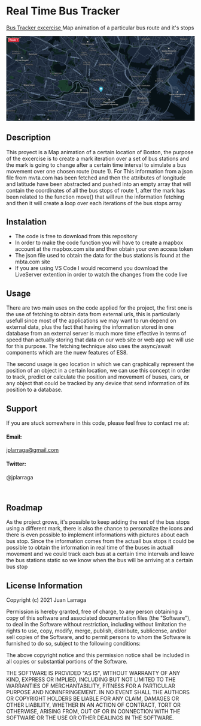 # Real Time Bus Tracker

<a href="https://jplarraga.github.io/Realtime-bus-tracker/"> Bus Tracker excercise </a>
Map animation of a particular bus route and it's stops

<img src="img/bus_tracker1.png" alt="bus_tracker">

<h2> Description </h2>
  
<p> This proyect is a Map animation of a certain location of Boston, the purpose of the excercise is to create a mark iteration over a set of bus stations and the mark is going to change after a certain time interval to simulate a bus movement over one chosen route (route 1). For This information from a json file from mvta.com has been fetched and then the attributes of longitude and latitude have been abstracted and pushed into an empty array that will contain the coordinates of all the bus stops of route 1, after the mark has been related to the function move() that will run the information fetching and then it will create a loop over each iterations of the bus stops array</p>

<h2> Instalation </h2>

<ul>
  <li> The code is free to download from this repository</li>
  <li>In order to make the code function you will have to create a mapbox account at the mapbox.com site and then obtain your own access token</li>
  <li>The json file used to obtain the data for the bus stations is found at the mbta.com site</li>
  <li>If you are using VS Code I would recomend you download the LiveServer extention in order to watch the changes from the code live</li>
</ul>

<h2> Usage </h2>

<p> There are two main uses on the code applied for the project, the first one is the use of fetching to obtain data from external urls, this is particularly usefull since most of the applications we may want to run depend on external data, plus the fact that having the information stored in one database from an external server is much more time effective in terms of speed than actually storing that data on our web site or web app we will use for this purpose. The fetching technique also uses the async/await components which are the nuew features of ES8.

The second usage is geo location in which we can graphically represent the position of an object in a certain location, we can use this concept in order to track, predict or calculate the position and movement of buses, cars, or any object that could be tracked by any device that send information of its position to a database.
</p>

<h2> Support </h2>
<p>
If you are stuck somewhere in this code, please feel free to contact me at:

<h4>Email:</h4>

<a href="mailto:jplarraga@gmail.com">jplarraga@gmail.com</a>

<h4>Twitter:</h4>

<p>@jplarraga</p>
<br>

<h2>Roadmap</h2>
<p> As the project grows, it's possible to keep adding the rest of the bus stops using a different mark, there is also the chance to personalize the icons and there is even possible to implement informations with pictures about each bus stop. Since the information comes from the actuall bus stops it could be possible to obtain the information in real time of the buses in actuall movement and we could track each bus at a certain time intervals and leave the bus stations static so we know when the bus will be arriving at a certain bus stop<p>
  
<h2>License Information</h2>
<p>Copyright (c) 2021 Juan Larraga

Permission is hereby granted, free of charge, to any person obtaining a copy of this software and associated documentation files (the "Software"), to deal in the Software without restriction, including without limitation the rights to use, copy, modify, merge, publish, distribute, sublicense, and/or sell copies of the Software, and to permit persons to whom the Software is furnished to do so, subject to the following conditions:

The above copyright notice and this permission notice shall be included in all copies or substantial portions of the Software.

THE SOFTWARE IS PROVIDED "AS IS", WITHOUT WARRANTY OF ANY KIND, EXPRESS OR IMPLIED, INCLUDING BUT NOT LIMITED TO THE WARRANTIES OF MERCHANTABILITY, FITNESS FOR A PARTICULAR PURPOSE AND NONINFRINGEMENT. IN NO EVENT SHALL THE AUTHORS OR COPYRIGHT HOLDERS BE LIABLE FOR ANY CLAIM, DAMAGES OR OTHER LIABILITY, WHETHER IN AN ACTION OF CONTRACT, TORT OR OTHERWISE, ARISING FROM, OUT OF OR IN CONNECTION WITH THE SOFTWARE OR THE USE OR OTHER DEALINGS IN THE SOFTWARE. </p>

<br>
  
</p>

